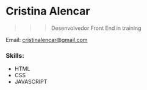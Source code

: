 # Cristina Alencar

>>> Desenvolvedor Front End in training

Email: cristinalencar@gmail.com

### Skills:
* HTML
* CSS
* JAVASCRIPT

